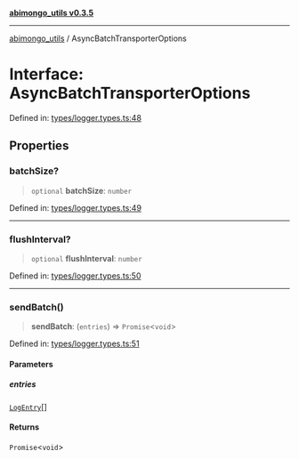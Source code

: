 [**abimongo_utils v0.3.5**](../README.md)

***

[abimongo_utils](../README.md) / AsyncBatchTransporterOptions

# Interface: AsyncBatchTransporterOptions

Defined in: [types/logger.types.ts:48](https://github.com/NodEm9/abimongo_utils/blob/62e08380578108b0497622fb9a13efb3beac383a/src/types/logger.types.ts#L48)

## Properties

### batchSize?

> `optional` **batchSize**: `number`

Defined in: [types/logger.types.ts:49](https://github.com/NodEm9/abimongo_utils/blob/62e08380578108b0497622fb9a13efb3beac383a/src/types/logger.types.ts#L49)

***

### flushInterval?

> `optional` **flushInterval**: `number`

Defined in: [types/logger.types.ts:50](https://github.com/NodEm9/abimongo_utils/blob/62e08380578108b0497622fb9a13efb3beac383a/src/types/logger.types.ts#L50)

***

### sendBatch()

> **sendBatch**: (`entries`) => `Promise`\<`void`\>

Defined in: [types/logger.types.ts:51](https://github.com/NodEm9/abimongo_utils/blob/62e08380578108b0497622fb9a13efb3beac383a/src/types/logger.types.ts#L51)

#### Parameters

##### entries

[`LogEntry`](LogEntry.md)[]

#### Returns

`Promise`\<`void`\>
